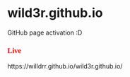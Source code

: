 # wild3r.github.io

GitHub page activation :D

<h3 style="color: red; font-family: 'Montserrat';">Live</h3> https://willdrr.github.io/wild3r.github.io/
